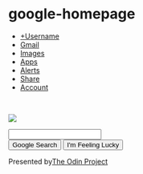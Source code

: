 google-homepage
===============
<html lang ="en">

<head>
	<link rel="stylesheet" type="text/css" href="styles.css">
</head>

<body>

	
<ul>
	<li><a href="#">+Username</a></li>
	<li><a href="#">Gmail</a></li>
	<li><a href="#">Images</a></li>
	<li><a href="#">Apps</a></li>
	<li><a href="#">Alerts</a></li>
	<li><a href="#">Share</a></li>
	<li><a href="#">Account</a></li>
</ul><br>

<img src="https://www.google.com/images/srpr/logo11w.png"><br>
	
<form action="#" method="POST">
		<input type="text" name="Search"><br>
		<input type="submit" value="Google Search">
		<input type="submit" value="I'm Feeling Lucky">
</form>
<footer>
Presented by<a href="http://www.theodinproject.com/">The Odin Project </a>
</footer>

</body>

</html>